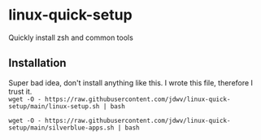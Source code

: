 # linux-quick-setup
Quickly install zsh and common tools

## Installation
Super bad idea, don't install anything like this. I wrote this file, therefore I trust it.  
`wget -O - https://raw.githubusercontent.com/jdwv/linux-quick-setup/main/linux-setup.sh | bash`


`wget -O - https://raw.githubusercontent.com/jdwv/linux-quick-setup/main/silverblue-apps.sh | bash`

